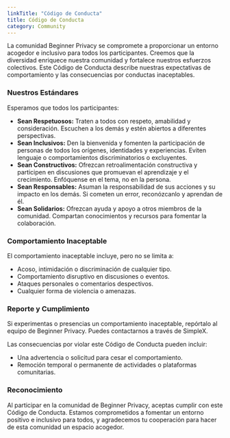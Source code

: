 ```yaml
---
linkTitle: "Código de Conducta"
title: Código de Conducta
category: Community
---
```

La comunidad Beginner Privacy se compromete a proporcionar un entorno acogedor e inclusivo para todos los participantes. Creemos que la diversidad enriquece nuestra comunidad y fortalece nuestros esfuerzos colectivos. Este Código de Conducta describe nuestras expectativas de comportamiento y las consecuencias por conductas inaceptables.

### Nuestros Estándares  
Esperamos que todos los participantes:  
- **Sean Respetuosos:** Traten a todos con respeto, amabilidad y consideración. Escuchen a los demás y estén abiertos a diferentes perspectivas.  
- **Sean Inclusivos:** Den la bienvenida y fomenten la participación de personas de todos los orígenes, identidades y experiencias. Eviten lenguaje o comportamientos discriminatorios o excluyentes.  
- **Sean Constructivos:** Ofrezcan retroalimentación constructiva y participen en discusiones que promuevan el aprendizaje y el crecimiento. Enfóquense en el tema, no en la persona.  
- **Sean Responsables:** Asuman la responsabilidad de sus acciones y su impacto en los demás. Si cometen un error, reconózcanlo y aprendan de él.  
- **Sean Solidarios:** Ofrezcan ayuda y apoyo a otros miembros de la comunidad. Compartan conocimientos y recursos para fomentar la colaboración.  

### Comportamiento Inaceptable  
El comportamiento inaceptable incluye, pero no se limita a:  
- Acoso, intimidación o discriminación de cualquier tipo.  
- Comportamiento disruptivo en discusiones o eventos.  
- Ataques personales o comentarios despectivos.  
- Cualquier forma de violencia o amenazas.  

### Reporte y Cumplimiento  
Si experimentas o presencias un comportamiento inaceptable, repórtalo al equipo de Beginner Privacy. Puedes contactarnos a través de SimpleX.  

Las consecuencias por violar este Código de Conducta pueden incluir:  
- Una advertencia o solicitud para cesar el comportamiento.  
- Remoción temporal o permanente de actividades o plataformas comunitarias.  

### Reconocimiento  
Al participar en la comunidad de Beginner Privacy, aceptas cumplir con este Código de Conducta. Estamos comprometidos a fomentar un entorno positivo e inclusivo para todos, y agradecemos tu cooperación para hacer de esta comunidad un espacio acogedor.